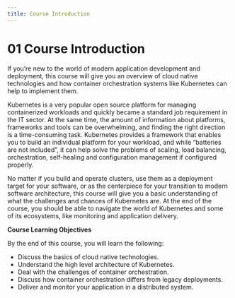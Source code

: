 ```yaml
---
title: Course Introduction
---
```

# 01 Course Introduction

If you’re new to the world of modern application development and deployment, this course will give you an overview of cloud native technologies and how container orchestration systems like Kubernetes can help to implement them.

Kubernetes is a very popular open source platform for managing containerized workloads and quickly became a standard job requirement in the IT sector. At the same time, the amount of information about platforms, frameworks and tools can be overwhelming, and finding the right direction is a time-consuming task. Kubernetes provides a framework that enables you to build an individual platform for your workload, and while “batteries are not included”, it can help solve the problems of scaling, load balancing, orchestration, self-healing and configuration management if configured properly.

No matter if you build and operate clusters, use them as a deployment target for your software, or as the centerpiece for your transition to modern software architecture, this course will give you a basic understanding of what the challenges and chances of Kubernetes are. At the end of the course, you should be able to navigate the world of Kubernetes and some of its ecosystems, like monitoring and application delivery.

**Course Learning Objectives**

By the end of this course, you will learn the following:

-   Discuss the basics of cloud native technologies.
-   Understand the high level architecture of Kubernetes.
-   Deal with the challenges of container orchestration.
-   Discuss how container orchestration differs from legacy deployments.
-   Deliver and monitor your application in a distributed system.